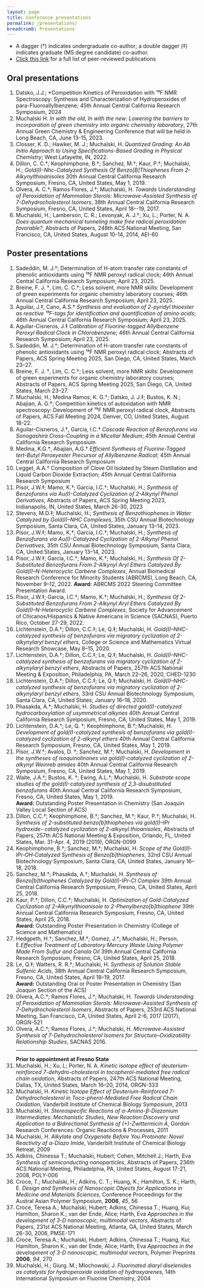 ```yaml
---
layout: page
title: Conference presentations
permalink: /presentations/
breadcrumb: Presentations
---
```


* A dagger (&#8224;) indicates undergraduate co-author; a double dagger (&#8225;) indicates graduate (MS degree candidate) co-author.
* [Click this link](/publications) for a full list of peer-reviewed publications

## Oral presentations

1. Datsko, J.J.; *Competition Kinetics of Peroxidation with ¹⁹F NMR Spectroscopy: Synthesis and Characterization of Hydroperoxides of para-Fluoroallylbenzene; 45th Annual Central California Research Symposium,  2024
2. Muchalski H. *In with the old, In with the new: Lowering the barriers to incorporation of green chemistry into organic chemistry laboratory*, 27th Annual Green Chemistry & Engineering Conference that will be held in Long Beach, CA, June 13-15, 2023.
3. Closser, K. D.; Hawker, M. J.; Muchalski, H. *Quantized Grading: An Ab Initio Approach to Using Specifications-Based Grading in Physical Chemistry*; West Lafayette, IN, 2022.
4. Dillon, C. C.&#8224;; Keophimphone, B.&#8224;; Sanchez, M.&#8224;; Kaur, P.&#8224;; Muchalski, H.; *Gold(I)-Nhc-Catalyzed Synthesis Of Benzo[B]Thiophenes From 2-Alkynylthioanisoles* 30th Annual Central California Research Symposium, Fresno, CA, United States, May 1, 2019. 
5. Olvera, A. C.&#8224;; Ramos Flores, J.&#8224;; Muchalski, H. *Towards Understanding of Peroxidation of Mammalian Sterols: Microwave-Assisted Synthesis of 7-Dehydrocholesterol Isomers*, 38th Annual Central California Research Symposium, Fresno, CA, United States, April 18--19, 2017. 
6. Muchalski, H.; Lamberson, C. R.; Levonyak, A. J.&#8224;; Xu, L.; Porter, N. A. *Does quantum mechanical tunneling make free radical peroxidation favorable?*, Abstracts of Papers, 248th ACS National Meeting, San Francisco, CA, United States, August 10-14, 2014, AEI-60

## Poster presentations

1. Sadeddin, M. J.&#8224;; Determination of H-atom transfer rate constants of phenolic antioxidants using ¹⁹F NMR peroxyl radical clock; 46th Annual Central California Research Symposium; April 23, 2025.
2. Breine, F. J. &#8224;, Lim, C. C.&#8224;; Less solvent, more NMR skills: Development of green experiments for organic chemistry laboratory courses; 46th Annual Central California Research Symposium; April 23, 2025.
3. Aguilar, J.&#8225;, Cano, A.S.&#8224; *Synthesis and evaluation of 2-pyridyl thioester as reactive ¹⁹F-tags for identification and quantification of amino acids*; 46th Annual Central California Research Symposium; April 23, 2025.
4. Aguilar-Cisneros, J.&#8225; *Calibration of Fluorine-tagged Allylbenzene Peroxyl Radical Clock in Chlorobenzene*; 46th Annual Central California Research Symposium; April 23, 2025.
5. Sadeddin, M. J.&#8224;; Determination of H-atom transfer rate constants of phenolic antioxidants using ¹⁹F NMR peroxyl radical clock; Abstracts of Papers, ACS Spring Meeting 2025, San Diego, CA, United States, March 23–27.
6. Breine, F. J. &#8224;, Lim, C. C.&#8224;; Less solvent, more NMR skills: Development of green experiments for organic chemistry laboratory courses; Abstracts of Papers, ACS Spring Meeting 2025, San Diego, CA, United States, March 23–27.
7. Muchalski, H.; Medina Ramos, K. G.&#8224;; Datsko, J. J.&#8225;; Bustos, K. N.; Abajian, A. G.&#8224;; Competition kinetics of autoxidation with NMR spectroscopy: Development of ¹⁹F NMR peroxyl radical clock, Abstracts of Papers, ACS Fall Meeting 2024, Denver, CO, United States, August 18-22. 
8. Aguilar-Cisneros, J.&#8224;, Garcia, I.C.&#8224; *Cascade Reaction of Benzofurans via Sonogashira Cross-Coupling in a Micellar Medium*; 45th Annual Central California Research Symposium
9. Medina, K.G.&#8224;, Abajian, A.G.&#8224; *Efficient Synthesis of Fluorine-Tagged tert-Butyl Peroxyester Precursor of Allylbenzene Radical*; 45th Annual Central California Research Symposium
10. Legget, A.A.&#8224; Composition of Clove Oil Isolated by Steam Distillation and Liquid Carbon Dioxide Extraction; 45th Annual Central California Research Symposium
11. Pisor, J.W.&#8225;; Mamo, K.&#8224;; Garcia, I.C.&#8224;; Muchalski, H.; *Synthesis of Benzofurans via Au(I)-Catalyzed Cyclization of 2-Alkynyl Phenol Derivatives*, Abstracts of Papers, ACS Spring Meeting 2023, Indianapolis, IN, United States, March 26-30, 2023
12. Stevens, M.D.&#8225;; Muchalski, H.; *Synthesis of Benzothiophenes in Water Catalyzed by Gold(I)–NHC Complexes*,  35th CSU Annual Biotechnology Symposium, Santa Clara, CA, United States, January 13–14, 2023.
13. Pisor, J.W.&#8225;; Mamo, K.&#8224;; Garcia, I.C.&#8224;; Muchalski, H.; *Synthesis of Benzofurans via Au(I)-Catalyzed Cyclization of 2-Alkynyl Phenol Derivatives*,  35th CSU Annual Biotechnology Symposium, Santa Clara, CA, United States, January 13–14, 2023.
14. Pisor, J.W.&#8225;; Garcia, I.C.&#8224;; Mamo, K.&#8224;; Muchalski, H.; *Synthesis Of 2-Substituted Benzofurans From 2-Alkynyl Aryl Ethers Catalyzed By Gold(I)–N-Heterocyclic Carbene Complexes*, Annual Biomedical Research Conference for Minority Students (ABRCMS), Long Beach, CA, November 9–12, 2022. **Award**: ABRCMS 2022 Steering Committee Presentation Award. 
15. Pisor, J.W.&#8225;; Garcia, I.C.&#8224;; Mamo, K.&#8224;; Muchalski, H.; *Synthesis Of 2-Substituted Benzofurans From 2-Alkynyl Aryl Ethers Catalyzed By Gold(I)–N-Heterocyclic Carbene Complexes*, Society for Advancement of Chicanos/Hispanics & Native Americans in Science (SACNAS), Puerto Rico, October 27-29, 2022.
16. Lichtenstein, D.A.&#8224;; Dillon, C.C.&#8225;; Le, Q.&#8225;; Muchalski, H. *Gold(I)–NHC-catalyzed synthesis of benzofurans via migratory cyclization of 2-alkynylaryl benzyl ethers*, College or Science and Mathematics Virtual Research Showcase, May 8–15, 2020.
17. Lichtenstein, D.A.&#8224;; Dillon, C.C.&#8225;; Le, Q.&#8225;; Muchalski, H. *Gold(I)–NHC-catalyzed synthesis of benzofurans via migratory cyclization of 2-alkynylaryl benzyl ethers*, Abstracts of Papers, 257th ACS National Meeting & Exposition, Philadelphia, PA, March 22–26, 2020, CHED-1230
18. Lichtenstein, D.A.&#8224;; Dillon, C.C.&#8225;; Le, Q.&#8225;; Muchalski, H. *Gold(I)–NHC-catalyzed synthesis of benzofurans via migratory cyclization of 2-alkynylaryl benzyl ethers*, 33rd CSU Annual Biotechnology Symposium, Santa Clara, CA, United States, January 16–18, 2020.
19. Phasakda, A.&#8224;; Muchalski, H. *Studies of directed gold(I)-catalyzed hydrocarboxylation of usymmetrical alkynes* 40th Annual Central California Research Symposium, Fresno, CA, United States, May 1, 2019.
20. Lichtenstein, D.A.&#8224;; Le, Q. &#8224;; Keophimphone, B.&#8224;; Muchalski, H. *Development of gold(I)-catalyzed synthesis of benzofurans via gold(I)-catalyzed cyclization of 2-alkynyl ethers* 40th Annual Central California Research Symposium, Fresno, CA, United States, May 1, 2019.
21. Pisor, J.W.&#8224;; Avalos, D. &#8224;; Sanchez, M.&#8224;; Muchalski, H. *Development in the syntheses of isoquinolinones via gold(I)-catalyzed cyclization of 2-alkynyl Weinreb amides* 40th Annual Central California Research Symposium, Fresno, CA, United States, May 1, 2019.
22. Waite, J.A.&#8224;; Bustos, K. &#8224;; Ewing, A.L.&#8224;; Muchalski, H. *Substrate scope studies of the gold(I)-catalyzed synthesis of 2,3-disubstituted benzofurans* 40th Annual Central California Research Symposium, Fresno, CA, United States, May 1, 2019. </br>**Award:** Outstanding Poster Presentation in Chemistry (San Joaquin Valley Local Section of ACS)
23. Dillon, C.C.&#8224;; Keophimphone, B.&#8224;; Sanchez, M.&#8224;; Kaur, P.&#8224;; Muchalski, H. *Synthesis of 2-substituted benzo[b]thiophenes via gold(I)–IPr hydroxide- catalyzed cyclization of 2-alkynyl thioanisoles*, Abstracts of Papers, 257th ACS National Meeting & Exposition, Orlando, FL, United States, Mar. 31-Apr. 4, 2019 (2019), ORGN-0099
24. Keophimphone, B.&#8224;; Sanchez, M.&#8224;; Muchalski, H. *Scope of the Gold(I)‐IPr‐OH‐Catalyzed Synthesis of Benzo[b]thiophenes*, 32nd CSU Annual Biotechnology Symposium, Santa Clara, CA, United States, January 16–18, 2018.
25. Sanchez, M.&#8224;; Phasakda, A.&#8224;; Muchalski, H. *Synthesis of Benzo[b]thiophenes Catalyzed by Gold(I)-IPr-Cl Complex* 39th Annual Central California Research Symposium, Fresno, CA, United States, April 25, 2018.
26. Kaur, P.&#8224;; Dillon, C.C.&#8224;; Muchalski, H. *Optimization of Gold-Catalyzed Cyclization of 2-Alkynylthioanisole to 2-Phenylbenzo[b]thiophene* 39th Annual Central California Research Symposium, Fresno, CA, United States, April 25, 2018. </br>**Award:** Outstanding Poster Presentation in Chemistry (College of Science and Mathematics)
27. Hedgpeth, H.&#8224;; Sanchez, M.&#8224;; Gomez, J.&#8224;; Muchalski, H.; Person, E.*Effective Treatment of Laboratory Mercury Waste Using Polymer Made From Sulfur and Canola Oil* 39th Annual Central California Research Symposium, Fresno, CA, United States, April 25, 2018.
28. Le, Q.&#8225;; Watters, R. R.&#8224;; Muchalski, H. *Synthesis of Solution Stable Sulfenic Acids*, 38th Annual Central California Research Symposium, Fresno, CA, United States, April 18–19, 2017. </br>**Award:** Outstanding Oral or Poster Presentation in Chemistry (San Joaquin Section of the ACS)
29. Olvera, A.C.&#8224;; Ramos Flores, J.&#8224;; Muchalski, H. *Towards Understanding of Peroxidation of Mammalian Sterols: Microwave-Assisted Synthesis of 7-Dehydrocholesterol Isomers*, Abstracts of Papers, 253rd ACS National Meeting, San Francisco, CA, United States, April 2-6, 2017 (2017), ORGN-521
30. Olvera, A.C.&#8224;; Ramos Flores, J.&#8224;; Muchalski, H. *Microwave-Assisted Synthesis of 7-Dehydrocholesterol Isomers for Structure–Oxidizability Relationship Studies*, SACNAS 2016. <hr>**Prior to appointment at Fresno State**
31. Muchalski, H.; Xu, L; Porter, N. A. *Kinetic isotope effect of deuterium-reinforced 7-dehydro-cholesterol in tocopherol-mediated free radical chain oxidation*, Abstracts of Papers, 247th ACS National Meeting, Dallas, TX, United States, March 16–20, 2014, ORGN-333
32. Muchalski, H. *Kinetic Isotope Effect of Deuterium-Reinforced 7-Dehydrocholesterol in Toco-pherol-Mediated Free Radical Chain Oxidation*, Vanderbilt Institute of Chemical Biology Symposium, 2013
33. Muchalski, H. *Stereospecific Reactions of α-Amino-β-Diazonium Intermediates: Mechanistic Studies, New Reaction Discovery and Application to a Bidirectional Synthesis of (+)-Zwittermicin A*, Gordon Research Conferences: Organic Reactions & Processes, 2011
34. Muchalski, H. *Alkylate and Oxygenate Before You Protonate: Novel Reactivity of $\alpha$-Diazo Imide*, Vanderbilt Institute of Chemical Biology Retreat, 2009
35. Adkins, Chinessa T.; Muchalski, Hubert; Cohen, Mitchell J.; Harth, Eva *Synthesis of semiconducting nanoparticles*, Abstracts of Papers, 236th ACS National Meeting, Philadelphia, PA, United States, August 17-21, 2008, POLY-006
36. Croce, T.; Muchalski, H.; Adkins, C. T.; Huang, K.; Hamilton, S. K.; Harth, E. *Design and Synthesis of Nanoscopic Objects for Applications in Medicine and Materials Sciences*, Conference Proceedings for the Austral Asian Polymer Symposium, **2006**, *45*, 56
37. Croce, Teresa A.; Muchalski, Hubert; Adkins, Chinessa T.; Huang, Kui; Hamilton, Sharon K.; van der Ende, Alice; Harth, Eva *Approaches in the development of 3-D nanoscopic, multimodal vectors*, Abstracts of Papers, 231st ACS National Meeting, Atlanta, GA, United States, March 26-30, 2006, PMSE-171
38. Croce, Teresa A.; Muchalski, Hubert; Adkins, Chinessa T.; Huang, Kui; Hamilton, Sharon K.; van der Ende, Alice; Harth, Eva *Approaches in the development of 3-D nanoscopic, multimodal vectors*, Polymer Preprints **2006**, *94*, 270
39. Muchalski, H.; Giurg. M.; Mlochowski, J. *Fluorinated diaryl diselenides as catalysts for hydroperoxide oxidation of hydroxyarenes*, 14th International Symposium on Fluorine Chemistry, 2004

[cv]: /downloads/vitae.pdf